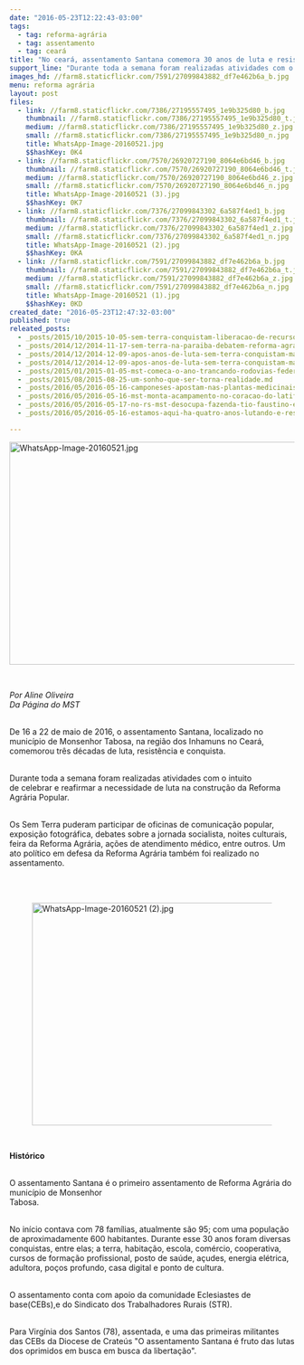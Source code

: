 ```yaml
---
date: "2016-05-23T12:22:43-03:00"
tags:
  - tag: reforma-agrária
  - tag: assentamento
  - tag: ceará
title: "No ceará, assentamento Santana comemora 30 anos de luta e resistência"
support_line: "Durante toda a semana foram realizadas atividades com o intuito de celebrar e reafirmar a necessidade de luta na construção da Reforma Agrária Popular.\n"
images_hd: //farm8.staticflickr.com/7591/27099843882_df7e462b6a_b.jpg
menu: reforma agrária
layout: post
files:
  - link: //farm8.staticflickr.com/7386/27195557495_1e9b325d80_b.jpg
    thumbnail: //farm8.staticflickr.com/7386/27195557495_1e9b325d80_t.jpg
    medium: //farm8.staticflickr.com/7386/27195557495_1e9b325d80_z.jpg
    small: //farm8.staticflickr.com/7386/27195557495_1e9b325d80_n.jpg
    title: WhatsApp-Image-20160521.jpg
    $$hashKey: 0K4
  - link: //farm8.staticflickr.com/7570/26920727190_8064e6bd46_b.jpg
    thumbnail: //farm8.staticflickr.com/7570/26920727190_8064e6bd46_t.jpg
    medium: //farm8.staticflickr.com/7570/26920727190_8064e6bd46_z.jpg
    small: //farm8.staticflickr.com/7570/26920727190_8064e6bd46_n.jpg
    title: WhatsApp-Image-20160521 (3).jpg
    $$hashKey: 0K7
  - link: //farm8.staticflickr.com/7376/27099843302_6a587f4ed1_b.jpg
    thumbnail: //farm8.staticflickr.com/7376/27099843302_6a587f4ed1_t.jpg
    medium: //farm8.staticflickr.com/7376/27099843302_6a587f4ed1_z.jpg
    small: //farm8.staticflickr.com/7376/27099843302_6a587f4ed1_n.jpg
    title: WhatsApp-Image-20160521 (2).jpg
    $$hashKey: 0KA
  - link: //farm8.staticflickr.com/7591/27099843882_df7e462b6a_b.jpg
    thumbnail: //farm8.staticflickr.com/7591/27099843882_df7e462b6a_t.jpg
    medium: //farm8.staticflickr.com/7591/27099843882_df7e462b6a_z.jpg
    small: //farm8.staticflickr.com/7591/27099843882_df7e462b6a_n.jpg
    title: WhatsApp-Image-20160521 (1).jpg
    $$hashKey: 0KD
created_date: "2016-05-23T12:47:32-03:00"
published: true
releated_posts:
  - _posts/2015/10/2015-10-05-sem-terra-conquistam-liberacao-de-recursos-mato-grosso-do-sul.md
  - _posts/2014/12/2014-11-17-sem-terra-na-paraiba-debatem-reforma-agraria-popular-em-encontro.md
  - _posts/2014/12/2014-12-09-apos-anos-de-luta-sem-terra-conquistam-maquinario-no-ms.md
  - _posts/2014/12/2014-12-09-apos-anos-de-luta-sem-terra-conquistam-maquinario-no-ms.md-e
  - _posts/2015/01/2015-01-05-mst-comeca-o-ano-trancando-rodovias-federais-no-mato-grosso-do-sul.md
  - _posts/2015/08/2015-08-25-um-sonho-que-ser-torna-realidade.md
  - _posts/2016/05/2016-05-16-camponeses-apostam-nas-plantas-medicinais-para-prevenir-doencas-respiratorias.md
  - _posts/2016/05/2016-05-16-mst-monta-acampamento-no-coracao-do-latifundio-gaucho.md
  - _posts/2016/05/2016-05-17-no-rs-mst-desocupa-fazenda-tio-faustino-em-eldorado-do-sul.md
  - _posts/2016/05/2016-05-16-estamos-aqui-ha-quatro-anos-lutando-e-resistindo-e-daqui-nao-sairemos.md

---
```

<p><img alt="WhatsApp-Image-20160521.jpg" height="394" src="//farm8.staticflickr.com/7386/27195557495_1e9b325d80_b.jpg" width="700" /></p>

<p>&nbsp;</p>

<p><em>Por Aline Oliveira&nbsp;<br />
Da P&aacute;gina do MST</em></p>

<p><br />
De 16 a 22 de maio de 2016, o assentamento Santana, localizado no munic&iacute;pio de Monsenhor Tabosa, na regi&atilde;o dos Inhamuns no Cear&aacute;, comemorou tr&ecirc;s d&eacute;cadas&nbsp;de luta,&nbsp;resist&ecirc;ncia&nbsp;e conquista.</p>

<p><br />
Durante toda a semana foram realizadas atividades com&nbsp;o intuito de&nbsp;celebrar&nbsp;e reafirmar a necessidade de&nbsp;luta na constru&ccedil;&atilde;o da Reforma Agr&aacute;ria Popular.</p>

<p><br />
Os Sem Terra puderam participar de&nbsp;oficinas de comunica&ccedil;&atilde;o&nbsp;popular, exposi&ccedil;&atilde;o fotogr&aacute;fica, debates sobre a&nbsp;jornada socialista, noites culturais, feira da Reforma Agr&aacute;ria, a&ccedil;&otilde;es de atendimento m&eacute;dico, entre outros. Um ato pol&iacute;tico em defesa da Reforma Agr&aacute;ria tamb&eacute;m foi realizado no assentamento.</p>

<p><br />
&nbsp;</p>

<figure class="image"><img alt="WhatsApp-Image-20160521 (2).jpg" height="394" src="//farm8.staticflickr.com/7376/27099843302_6a587f4ed1_b.jpg" width="700" />
<figcaption></figcaption>
</figure>

<p>&nbsp;</p>

<p><strong>Hist&oacute;rico</strong></p>

<p><br />
O assentamento Santana &eacute; o primeiro assentamento de Reforma Agr&aacute;ria do munic&iacute;pio de Monsenhor<br />
Tabosa.</p>

<p><br />
No in&iacute;cio contava com 78 fam&iacute;lias, atualmente s&atilde;o 95;&nbsp;com uma popula&ccedil;&atilde;o de aproximadamente 600 habitantes. Durante esse 30 anos foram diversas conquistas, entre elas; a terra, habita&ccedil;&atilde;o, escola, com&eacute;rcio, cooperativa, cursos de forma&ccedil;&atilde;o profissional, posto de sa&uacute;de, a&ccedil;udes, energia el&eacute;trica, adultora, po&ccedil;os profundo, casa digital e&nbsp;ponto de cultura.</p>

<p><br />
O assentamento conta com apoio&nbsp;da comunidade&nbsp;Eclesiastes de base(CEBs),e do Sindicato dos Trabalhadores Rurais (STR).</p>

<p><br />
Para Virg&iacute;nia dos Santos (78), assentada, e uma das primeiras militantes das CEBs da Diocese de Crate&uacute;s &quot;O&nbsp;assentamento Santana &eacute; fruto das lutas dos oprimidos em busca em busca da liberta&ccedil;&atilde;o&quot;.</p>
